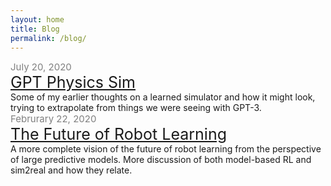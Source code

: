 ```yaml
---
layout: home
title: Blog
permalink: /blog/
---
```




<div>
<div style="color: grey; font-size: 15px;">July 20, 2020</div>
<a style="font-size: 25px;" href="/gpt-sim">GPT Physics Sim</a>
</div>
Some of my earlier thoughts on a learned simulator and how it might look, trying to extrapolate from things we were seeing with GPT-3.

<div>
<div style="color: grey; font-size: 15px;">Februrary 22, 2020</div>
<a style="font-size: 25px;" href="/robot-learning/future">The Future of Robot Learning</a>
</div>
A more complete vision of the future of robot learning from the perspective of large predictive models. More discussion of both model-based RL and sim2real and how they relate.
